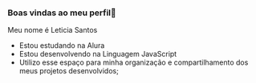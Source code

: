 ### Boas vindas ao meu perfil🍓

Meu nome é Leticia Santos 

- Estou estudando na Alura
- Estou desenvolvendo na Linguagem JavaScript
- Utilizo esse espaço para minha organização e compartilhamento dos meus projetos desenvolvidos;
